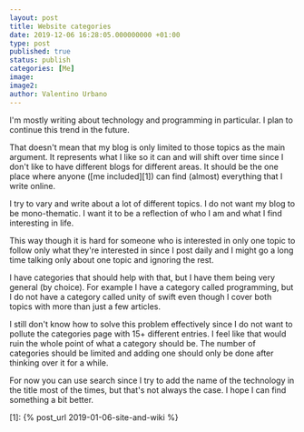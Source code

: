 ```yaml
---
layout: post
title: Website categories
date: 2019-12-06 16:28:05.000000000 +01:00
type: post
published: true
status: publish
categories: [Me]
image:
image2:
author: Valentino Urbano
---
```


I'm mostly writing about technology and programming in particular. I plan to continue this trend in the future.

That doesn't mean that my blog is only limited to those topics as the main argument. It represents what I like so it can and will shift over time since I don't like to have different blogs for different areas. It should be the one place where anyone ([me included][1]) can find (almost) everything that I write online.

I try to vary and write about a lot of different topics. I do not want my blog to be mono-thematic. I want it to be a reflection of who I am and what I find interesting in life.

This way though it is hard for someone who is interested in only one topic to follow only what they're interested in since I post daily and I might go a long time talking only about one topic and ignoring the rest.

I have categories that should help with that, but I have them being very general (by choice). For example I have a category called programming, but I do not have a category called unity of swift even though I cover both topics with more than just a few articles.

I still don't know how to solve this problem effectively since I do not want to pollute the categories page with 15+ different entries. I feel like that would ruin the whole point of what a category should be. The number of categories should be limited and adding one should only be done after thinking over it for a while.

For now you can use search since I try to add the name of the technology in the title most of the times, but that's not always the case. I hope I can find something a bit better.

[1]: {% post_url 2019-01-06-site-and-wiki %}
